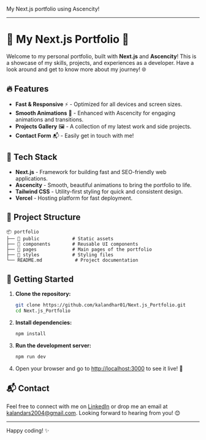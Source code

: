 My Next.js portfolio using Ascencity!

---

# 🌟 My Next.js Portfolio 🚀

Welcome to my personal portfolio, built with **Next.js** and **Ascencity**! This is a showcase of my skills, projects, and experiences as a developer. Have a look around and get to know more about my journey! 🌐

## 🔥 Features

- **Fast & Responsive** ⚡ - Optimized for all devices and screen sizes.
- **Smooth Animations** 🎨 - Enhanced with Ascencity for engaging animations and transitions.
- **Projects Gallery** 🖼️ - A collection of my latest work and side projects.
- **Contact Form** 📬 - Easily get in touch with me!

## 🚀 Tech Stack

- **Next.js** - Framework for building fast and SEO-friendly web applications.
- **Ascencity** - Smooth, beautiful animations to bring the portfolio to life.
- **Tailwind CSS** - Utility-first styling for quick and consistent design.
- **Vercel** - Hosting platform for fast deployment.

## 📂 Project Structure

```plaintext
📦 portfolio
├── 📁 public            # Static assets
├── 📁 components        # Reusable UI components
├── 📁 pages             # Main pages of the portfolio
├── 📁 styles            # Styling files
└── README.md            # Project documentation
```

## 🚀 Getting Started

1. **Clone the repository:**

   ```bash
   git clone https://github.com/kalandhar01/Next.js_Portfolio.git
   cd Next.js_Portfolio
   ```

2. **Install dependencies:**

   ```bash
   npm install
   ```

3. **Run the development server:**

   ```bash
   npm run dev
   ```

4. Open your browser and go to [http://localhost:3000](http://localhost:3000) to see it live! 🌟

## 📬 Contact

Feel free to connect with me on [LinkedIn](https://www.linkedin.com/in/kalandhar-naina-mohamed-339b14276/?utm_source=share&utm_campaign=share_via&utm_content=profile&utm_medium=android_app) or drop me an email at kalandars2004@gmail.com. Looking forward to hearing from you! 😊

---

Happy coding! ✨
